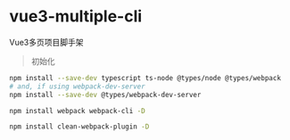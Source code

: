 # vue3-multiple-cli
Vue3多页项目脚手架

> 初始化

~~~sh
npm install --save-dev typescript ts-node @types/node @types/webpack
# and, if using webpack-dev-server
npm install --save-dev @types/webpack-dev-server

npm install webpack webpack-cli -D
~~~

<!-- 注意：webpack现在默认能识别.ts文件，无需添加对应的loader -->

~~~sh
npm install clean-webpack-plugin -D
~~~